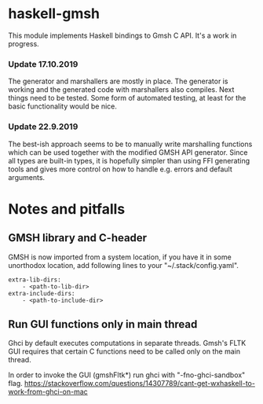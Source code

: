 # haskell-gmsh

This module implements Haskell bindings to Gmsh C API. It's a work in progress.

### Update 17.10.2019
The generator and marshallers are mostly in place. The generator is working and the generated code with marshallers also compiles. Next things need to be tested. Some form of automated testing, at least
for the basic functionality would be nice.

### Update 22.9.2019
The best-ish approach seems to be to manually write marshalling functions which can be used together with the modified GMSH API generator. Since all types are built-in types, it is hopefully simpler than using FFI generating tools and gives more control on how to handle e.g. errors and default arguments.

# Notes and pitfalls

## GMSH library and C-header
GMSH is now imported from a system location, if you have it in some unorthodox location, add following lines to your "~/.stack/config.yaml".

```
extra-lib-dirs:
    - <path-to-lib-dir>
extra-include-dirs:
    - <path-to-include-dir>
```

## Run GUI functions only in main thread
Ghci by default executes computations in separate threads. Gmsh's FLTK GUI requires that certain C functions need to be called only on the main thread.

In order to invoke the GUI (gmshFltk*) run ghci with "-fno-ghci-sandbox" flag.
https://stackoverflow.com/questions/14307789/cant-get-wxhaskell-to-work-from-ghci-on-mac
